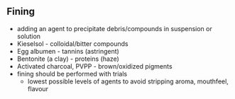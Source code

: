 ## Fining
- adding an agent to precipitate debris/compounds in suspension or solution
- Kieselsol - colloidal/bitter compounds
- Egg albumen - tannins (astringent)
- Bentonite (a clay) - proteins (haze)
- Activated charcoal, PVPP - brown/oxidized pigments
- fining should be performed with trials
	- lowest possible levels of agents to avoid stripping aroma, mouthfeel, flavour